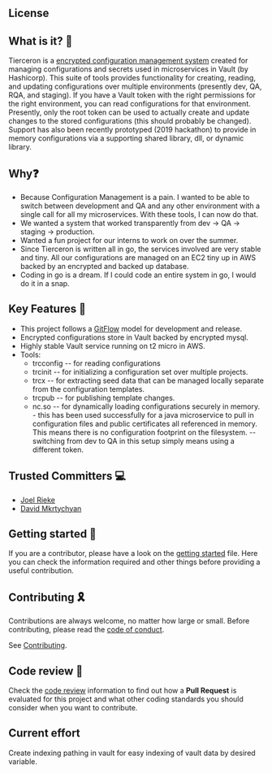 
## License

## What is it? 🤔
Tierceron is a [encrypted configuration management system](https://en.wikipedia.org/wiki/Microservices) created for managing configurations and secrets used in microservices in Vault (by Hashicorp).  This suite of tools provides functionality for creating, reading, and updating configurations over multiple environments (presently dev, QA, RQA, and staging).  If you have a Vault token with the right permissions for the right environment, you can read configurations for that environment.  Presently, only the root token can be used to actually create and update changes to the stored configurations (this should probably be changed).  Support has also been recently prototyped (2019 hackathon) to provide in memory configurations via a supporting shared library, dll, or dynamic library.

## Why❓
* Because Configuration Management is a pain.  I wanted to be able to switch between development and QA and any other environment with a single call for all my microservices.  With these tools, I can now do that.
* We wanted a system that worked transparently from dev -> QA -> staging -> production.
* Wanted a fun project for our interns to work on over the summer.
* Since Tierceron is written all in go, the services involved are very stable and tiny.  All our configurations are managed on an EC2 tiny up in AWS backed by an encrypted and backed up database.
* Coding in go is a dream.  If I could code an entire system in go, I would do it in a snap.

## Key Features 🔑

- This project follows a [GitFlow](https://www.atlassian.com/git/tutorials/comparing-workflows/gitflow-workflow) model for development and release.
- Encrypted configurations store in Vault backed by encrypted mysql.
- Highly stable Vault service running on t2 micro in AWS.
- Tools: 
    * trcconfig -- for reading configurations
    * trcinit -- for initializing a configuration set over multiple projects.
    * trcx -- for extracting seed data that can be managed locally separate from the configuration templates.
    * trcpub -- for publishing template changes.
    * nc.so -- for dynamically loading configurations securely in memory.
            - this has been used successfully for a java microservice to pull in configuration files and public certificates all referenced in memory.  This means there is no configuration footprint on the filesystem.
            -- switching from dev to QA in this setup simply means using a different token.

## Trusted Committers 💻
- [Joel Rieke](mailto:joel_rieke@trimble.com)
- [David Mkrtychyan](mailto:david_mkrtychyan@trimble.com)

## Getting started 🚀
If you are a contributor, please have a look on the [getting started](GETTING_STARTED.MD) file. Here you can check the information required and other things before providing a useful contribution.

## Contributing 🎗️ 

Contributions are always welcome, no matter how large or small. Before contributing, please read the [code of conduct](CODE_OF_CONDUCT.MD).

See [Contributing](CONTRIBUTING.MD).

## Code review 📝
Check the [code review](CODE_REVIEW.MD) information to find out how a **Pull Request** is evaluated for this project and what other coding standards you should consider when you want to contribute.

## Current effort
Create indexing pathing in vault for easy indexing of vault data by desired variable.
